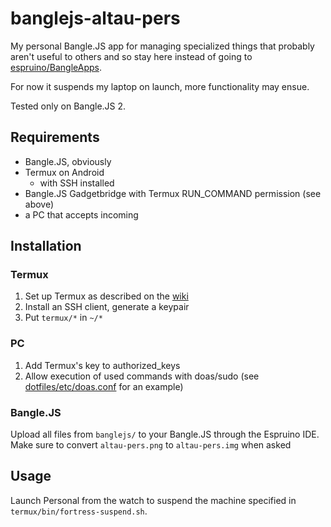 # banglejs-altau-pers

My personal Bangle.JS app for managing specialized things that probably aren't useful to others and so stay here instead of going to [espruino/BangleApps](https://github.com/espruino/BangleApps).

For now it suspends my laptop on launch, more functionality may ensue.

Tested only on Bangle.JS 2.

## Requirements

* Bangle.JS, obviously
* Termux on Android
    * with SSH installed
* Bangle.JS Gadgetbridge with Termux RUN_COMMAND permission (see above)
* a PC that accepts incoming 

## Installation

### Termux
1. Set up Termux as described on the [wiki](https://github.com/termux/termux-app/wiki/RUN_COMMAND-Intent)
2. Install an SSH client, generate a keypair
3. Put `termux/*` in `~/*`

### PC
1. Add Termux's key to authorized_keys
2. Allow execution of used commands with doas/sudo (see [dotfiles/etc/doas.conf](https://github.com/head47/dotfiles/blob/9823df60abaf18e62fd4709947d0bca1f51b39b3/etc/doas.conf#L20) for an example)

### Bangle.JS
Upload all files from `banglejs/` to your Bangle.JS through the Espruino IDE. Make sure to convert `altau-pers.png` to `altau-pers.img` when asked

## Usage
Launch Personal from the watch to suspend the machine specified in `termux/bin/fortress-suspend.sh`.